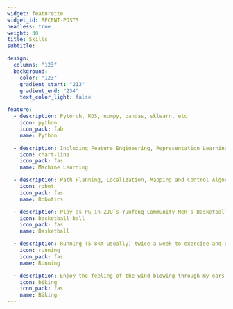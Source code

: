 ```yaml
---
widget: featurette
widget_id: RECENT-POSTS
headless: true
weight: 30
title: Skills
subtitle: 

design:
  columns: "123"
  background:
    color: "123"
    gradient_start: "213"
    gradient_end: "234"
    text_color_light: false

feature:
  - description: Pytorch, ROS, numpy, pandas, sklearn, etc.
    icon: python
    icon_pack: fab
    name: Python

  - description: Including Feature Engineering, Representation Learning, Deep Learning, etc.
    icon: chart-line
    icon_pack: fas
    name: Machine Learning

  - description: Path Planning, Localization, Mapping and Control Algorithm in ROS
    icon: robot
    icon_pack: fas
    name: Robotics

  - description: Play as PG in ZJU’s Yunfeng Community Men’s Basketball Game (Captain), 2018 Champion
    icon: basketball-ball
    icon_pack: fas
    name: Basketball

  - description: Running (5-8km usually) twice a week to exercise and relax
    icon: running
    icon_pack: fas
    name: Running

  - description: Enjoy the feeling of the wind blowing through my ears :)
    icon: biking
    icon_pack: fas
    name: Biking
---
```




